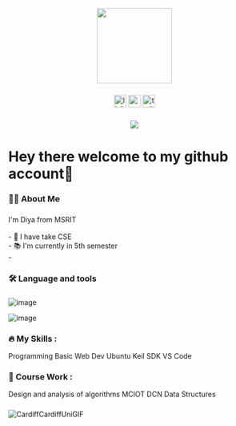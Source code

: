 <div align="center">
  <img height="150" src="https://camo.githubusercontent.com/62da68eb62b1e5f175f7d1f0191dd89a653d7908feb22d37d4a0ab07365d6791/68747470733a2f2f6d656469612e67697068792e636f6d2f6d656469612f4d3967624264396e6244724f5475314d71782f67697068792e676966"  />
</div>

###

<div align="center">
  <img src="https://img.shields.io/static/v1?message=LinkedIn&logo=linkedin&label=&color=0077B5&logoColor=white&labelColor=&style=for-the-badge" height="25" alt="linkedin logo"  />
  <img src="https://img.shields.io/static/v1?message=Youtube&logo=youtube&label=&color=FF0000&logoColor=white&labelColor=&style=for-the-badge" height="25" alt="youtube logo"  />
  <img src="https://img.shields.io/static/v1?message=Twitter&logo=twitter&label=&color=1DA1F2&logoColor=white&labelColor=&style=for-the-badge" height="25" alt="twitter logo"  />
</div>

###

<div align="center">
  <img src="https://visitor-badge.laobi.icu/badge?page_id=maurodesouza.maurodesouza&"  />
</div>

###

<h1>Hey there welcome to my github account👋</h1>

###

<h3 align="left">👩‍💻  About Me</h3>

###

<p align="left">I'm Diya from MSRIT<br><br>- 🏫 I have take CSE<br>- 📚 I'm currently in 5th semester<br>- </p>

###

<h3 align="left">🛠 Language and tools</h3>

###
![image](https://github.com/user-attachments/assets/2d3e47e4-96cc-4e7a-9164-f32640a7976f)

![image](https://github.com/user-attachments/assets/9b6eaf16-a787-49ea-ac17-d08474085ef4)


<div align="left">
  


###

<h3 align="left">🔥   My Skills :</h3>
Programming   
Basic Web Dev   
Ubuntu   
Keil SDK   
VS Code

<h3 align="left">📖  Course Work :</h3>
Design and analysis of algorithms   
MCIOT   
DCN   
Data Structures


###
![CardiffCardiffUniGIF](https://github.com/user-attachments/assets/1be65ed8-cf15-4c22-a1c2-6cd401965214)



###
